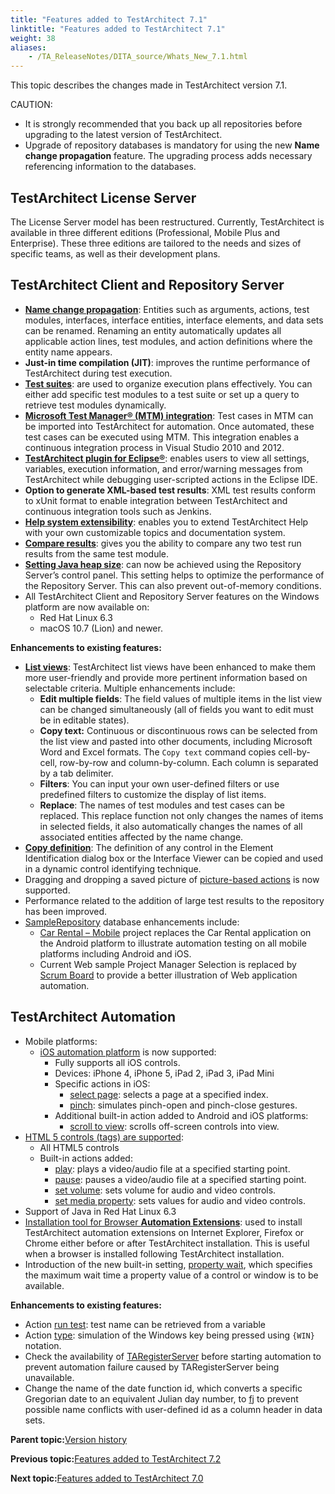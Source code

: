 ```yaml
--- 
title: "Features added to TestArchitect 7.1"
linktitle: "Features added to TestArchitect 7.1"
weight: 38
aliases: 
    - /TA_ReleaseNotes/DITA_source/Whats_New_7.1.html
---
```


This topic describes the changes made in TestArchitect version 7.1.

CAUTION:

-   It is strongly recommended that you back up all repositories before upgrading to the latest version of TestArchitect.
-   Upgrade of repository databases is mandatory for using the new **Name change propagation** feature. The upgrading process adds necessary referencing information to the databases.

## TestArchitect License Server

The License Server model has been restructured. Currently, TestArchitect is available in three different editions \(Professional, Mobile Plus and Enterprise\). These three editions are tailored to the needs and sizes of specific teams, as well as their development plans.

## TestArchitect Client and Repository Server

-   [**Name change propagation**](/TA_Help/Topics/Project_and_project_items_rename_refactoring.html): Entities such as arguments, actions, test modules, interfaces, interface entities, interface elements, and data sets can be renamed. Renaming an entity automatically updates all applicable action lines, test modules, and action definitions where the entity name appears.
-   **Just-in time compilation \(JIT\)**: improves the runtime performance of TestArchitect during test execution.
-   [**Test suites**](/TA_Help/Topics/Test_suite.html): are used to organize execution plans effectively. You can either add specific test modules to a test suite or set up a query to retrieve test modules dynamically.
-   [**Microsoft Test Manager® \(MTM\) integration**](/TA_Help/Topics/ug_MTM_def.html): Test cases in MTM can be imported into TestArchitect for automation. Once automated, these test cases can be executed using MTM. This integration enables a continuous integration process in Visual Studio 2010 and 2012.
-   [**TestArchitect plugin for Eclipse®**](/TA_Help/Topics/Integration_eclipse_intro.html): enables users to view all settings, variables, execution information, and error/warning messages from TestArchitect while debugging user-scripted actions in the Eclipse IDE.
-   **Option to generate XML-based test results**: XML test results conform to xUnit format to enable integration between TestArchitect and continuous integration tools such as Jenkins.
-   [**Help system extensibility**](/TA_Help/Topics/Additional_features_Help_extensibility.html): enables you to extend TestArchitect Help with your own customizable topics and documentation system.
-   [**Compare results**](/TA_Help/Topics/Test_result_baselining.html): gives you the ability to compare any two test run results from the same test module.
-   [**Setting Java heap size**](/TA_Administration/Topics/Repo_setting_heap_size.html): can now be achieved using the Repository Server’s control panel. This setting helps to optimize the performance of the Repository Server. This can also prevent out-of-memory conditions.
-   All TestArchitect Client and Repository Server features on the Windows platform are now available on:
    -   Red Hat Linux 6.3
    -   macOS 10.7 \(Lion\) and newer.

**Enhancements to existing features:**

-   [**List views**](/TA_Help/Topics/Projects_and_tests_list_view.html): TestArchitect list views have been enhanced to make them more user-friendly and provide more pertinent information based on selectable criteria. Multiple enhancements include:
    -   **Edit multiple fields**: The field values of multiple items in the list view can be changed simultaneously \(all of fields you want to edit must be in editable states\).
    -   **Copy text:** Continuous or discontinuous rows can be selected from the list view and pasted into other documents, including Microsoft Word and Excel formats. The `Copy text` command copies cell-by-cell, row-by-row and column-by-column. Each column is separated by a tab delimiter.
    -   **Filters**: You can input your own user-defined filters or use predefined filters to customize the display of list items.
    -   **Replace**: The names of test modules and test cases can be replaced. This replace function not only changes the names of items in selected fields, it also automatically changes the names of all associated entities affected by the name change.
-   [**Copy definition**](/TA_Help/Topics/The_test_language_dynamic_identifiers.html): The definition of any control in the Element Identification dialog box or the Interface Viewer can be copied and used in a dynamic control identifying technique.
-   Dragging and dropping a saved picture of [picture-based actions](/TA_Automation/Topics/bia_picture_handling.html) is now supported.
-   Performance related to the addition of large test results to the repository has been improved.
-   [SampleRepository](/TA_Tutorials_Sample_App/Topics/SR_Sample_Repository_def.html) database enhancements include:
    -   [Car Rental – Mobile](/TA_Tutorials_Sample_App/Topics/SR_Car_Rental_mobile_def.html) project replaces the Car Rental application on the Android platform to illustrate automation testing on all mobile platforms including Android and iOS.
    -   Current Web sample Project Manager Selection is replaced by [Scrum Board](/TA_Tutorials_Sample_App/Topics/SR_Scrum_Board_def.html) to provide a better illustration of Web application automation.

## TestArchitect Automation

-   Mobile platforms:
    -   [iOS automation platform](/iOS/Topics/iOS_automation_def.html) is now supported:
        -   Fully supports all iOS controls.
        -   Devices: iPhone 4, iPhone 5, iPad 2, iPad 3, iPad Mini
        -   Specific actions in iOS:
            -   [select page](/TA_Automation/Topics/bia_iOS_select_page.html): selects a page at a specified index.
            -   [pinch](/TA_Automation/Topics/bia_iOS_pinch.html): simulates pinch-open and pinch-close gestures.
        -   Additional built-in action added to Android and iOS platforms:
            -   [scroll to view](/TA_Automation/Topics/bia_iOS_scroll_to_view.html): scrolls off-screen controls into view.
-   [HTML 5 controls \(tags\) are supported](/TA_Automation/Topics/HTML5_automation.html):
    -   All HTML5 controls
    -   Built-in actions added:
        -   [play](/TA_Automation/Topics/bia_html5_audio_video_play.html): plays a video/audio file at a specified starting point.
        -   [pause](/TA_Automation/Topics/bia_html5_audio_video_pause.html): pauses a video/audio file at a specified starting point.
        -   [set volume](/TA_Automation/Topics/bia_html5_audio_video_set_volume.html): sets volume for audio and video controls.
        -   [set media property](/TA_Automation/Topics/bia_html5_audio_video_set_media_property.html): sets values for audio and video controls.
-   Support of Java in Red Hat Linux 6.3
-   [Installation tool for Browser **Automation Extensions**](/TA_Help/Topics/Test_exec_automation_agent_manager.html): used to install TestArchitect automation extensions on Internet Explorer, Firefox or Chrome either before or after TestArchitect installation. This is useful when a browser is installed following TestArchitect installation.
-   Introduction of the new built-in setting, [property wait](/TA_Automation/Topics/bis_property_wait.html), which specifies the maximum wait time a property value of a control or window is to be available.

**Enhancements to existing features:**

-   Action [run test](/TA_Automation/Topics/bia_run_test.html): test name can be retrieved from a variable
-   Action [type](/TA_Automation/Topics/bia_type.html): simulation of the Windows key being pressed using `{WIN}` notation.
-   Check the availability of [TARegisterServer](/TA_Administration/Topics/adm_taregserver.html) before starting automation to prevent automation failure caused by TARegisterServer being unavailable.
-   Change the name of the date function id, which converts a specific Gregorian date to an equivalent Julian day number, to [fj](/TA_Automation/Topics/Expressions_functions_fj.html) to prevent possible name conflicts with user-defined id as a column header in data sets.

**Parent topic:**[Version history](/TA_ReleaseNotes/DITA_source/Version_History.html)

**Previous topic:**[Features added to TestArchitect 7.2](/TA_ReleaseNotes/DITA_source/Whats_New_7.2.html)

**Next topic:**[Features added to TestArchitect 7.0](/TA_ReleaseNotes/DITA_source/Whats_New_7.0.html)

